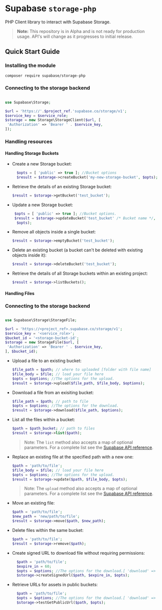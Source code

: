 # Supabase `storage-php`

PHP Client library to interact with Supabase Storage.

> **Note:** This repository is in Alpha and is not ready for production usage. API's will change as it progresses to initial release.

## Quick Start Guide

### Installing the module

```bash
composer require supabase/storage-php
```

### Connecting to the storage backend

```php

use Supabase\Storage;

$url = 'https://'.$project_ref.'supabase.co/storage/v1';
$service_key = $service_role;
$storage = new Storage\StorageClient($url, [
 'Authorization' => 'Bearer ' . $service_key,
]);
```

### Handling resources

#### Handling Storage Buckets

- Create a new Storage bucket:

  ```php
    $opts = [ 'public' => true ]; //Bucket options
    $result = $storage->createBucket('my-new-storage-bucket', $opts);
  ```

- Retrieve the details of an existing Storage bucket:

  ```php
  $result = $storage->getBucket('test_bucket');
  ```

- Update a new Storage bucket:

  ```php
   $opts = [ 'public' => true ]; //Bucket options.
   $result = $storage->updateBucket('test_bucket' /* Bucket name */,
    $opts);
  ```

- Remove all objects inside a single bucket:

  ```php
  $result = $storage->emptyBucket('test_bucket');
  ```

- Delete an existing bucket (a bucket can't be deleted with existing objects inside it):

  ```php
  $result = $storage->deleteBucket('test_bucket');
  ```

- Retrieve the details of all Storage buckets within an existing project:

  ```php
  $result = $storage->listBuckets();
  ```

#### Handling Files

### Connecting to the storage backend

```php

use Supabase\Storage\StorageFile;

$url = 'https://<project_ref>.supabase.co/storage/v1';
$service_key = '<service_role>';
$bucket_id = '<storage-bucket-id';
$storage = new StorageFile($url, [
 'Authorization' => 'Bearer ' . $service_key,
], $bucket_id);
```

- Upload a file to an existing bucket:

  ```php
  $file_path = $path; // where to uploaded [folder with file name]
  $file_body = $file; // load your file here
  $opts = $options; //The options for the upload.
  $result = $storage->upload($file_path, $file_body, $options);
  ```

- Download a file from an exisiting bucket:

  ```php
  $file_path = $path; // path to file
  $opts = $options; //The options for the download.
  $result = $storage->download($file_path, $options);
  ```

- List all the files within a bucket:

  ```php
  $path = $path_bucket; // path to files
  $result = $storage->list($path);
  ```

  > Note: The `list` method also accepts a map of optional parameters. For a complete list see the [Supabase API reference](https://supabase.com/docs/reference/javascript/storage-from-list).

- Replace an existing file at the specified path with a new one:

  ```php
  $path = 'path/to/file';
  $file_body = $file; // load your file here
  $opts = $options; //The options for the upload.
  $result = $storage->update($path, $file_body, $opts);
  ```

  > Note: The `upload` method also accepts a map of optional parameters. For a complete list see the [Supabase API reference](https://supabase.com/docs/reference/javascript/storage-from-upload).

- Move an existing file:

  ```php
  $path = 'path/to/file';
  $new_path = 'new/path/to/file';
  $result = $storage->move($path, $new_path);
  ```

- Delete files within the same bucket:

  ```php
  $path = 'path/to/file';
  $result = $storage->remove($path);
  ```

- Create signed URL to download file without requiring permissions:

  ```php
    $path = 'path/to/file';
    $expire_in = 60;
    $opts = $options; //The options for the download.[ 'download' => TRUE ]
    $storage->createSignedUrl($path, $expire_in, $opts);
  ```

- Retrieve URLs for assets in public buckets:

  ```php
    $path = 'path/to/file';
    $opts = $options; //The options for the download.[ 'download' => TRUE ]
    $storage->testGetPublicUrl($path, $opts);
  ```



